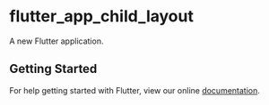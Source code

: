 # flutter_app_child_layout

A new Flutter application.

## Getting Started

For help getting started with Flutter, view our online
[documentation](https://flutter.io/).
